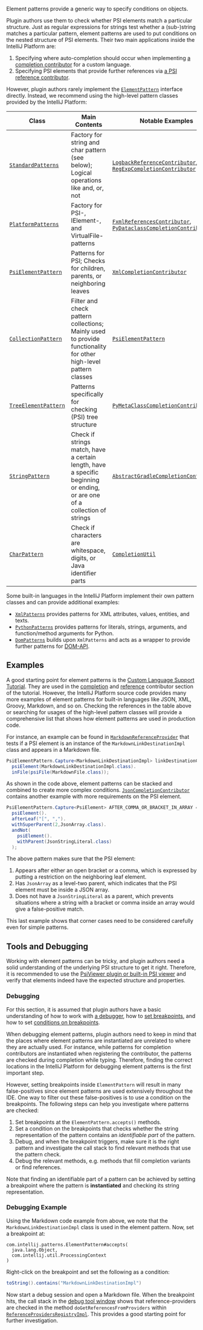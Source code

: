 [//]: # (title: Element Patterns)

<!-- Copyright 2000-2022 JetBrains s.r.o. and other contributors. Use of this source code is governed by the Apache 2.0 license that can be found in the LICENSE file. -->

<excerpt rel="excerpt"/>
<p id="excerpt">
Element patterns provide a generic way to specify conditions on objects.
</p>
Plugin authors use them to check whether PSI elements match a particular structure.
Just as regular expressions for strings test whether a (sub-)string matches a particular pattern, element patterns are used to put conditions on the nested structure of PSI elements.
Their two main applications inside the IntelliJ Platform are:

1. Specifying where auto-completion should occur when implementing [a completion contributor](completion_contributor.md) for a custom language.
2. Specifying PSI elements that provide further references via [a PSI reference contributor](psi_references.md#contributed-references).

However, plugin authors rarely implement the [`ElementPattern`](%gh-ic%/platform/core-api/src/com/intellij/patterns/ElementPattern.java) interface directly.
Instead, we recommend using the high-level pattern classes provided by the IntelliJ Platform:

| Class                                                                                                   | Main Contents                                                                                                             | Notable Examples                                                                                                                                                                                                                                                                                  |
|---------------------------------------------------------------------------------------------------------|---------------------------------------------------------------------------------------------------------------------------|---------------------------------------------------------------------------------------------------------------------------------------------------------------------------------------------------------------------------------------------------------------------------------------------------|
| [`StandardPatterns`](%gh-ic%/platform/core-api/src/com/intellij/patterns/StandardPatterns.java)     | Factory for string and char pattern (see below); Logical operations like and, or, not                                     | [`LogbackReferenceContributor`](%gh-ic%/plugins/groovy/src/org/jetbrains/plugins/groovy/ext/logback/LogbackReferenceContributor.kt), [`RegExpCompletionContributor`](%gh-ic%/RegExpSupport/src/org/intellij/lang/regexp/RegExpCompletionContributor.java)                                 |
| [`PlatformPatterns`](%gh-ic%/platform/core-api/src/com/intellij/patterns/PlatformPatterns.java)     | Factory for PSI-, IElement-, and VirtualFile-patterns                                                                     | [`FxmlReferencesContributor`](%gh-ic%/plugins/javaFX/src/org/jetbrains/plugins/javaFX/fxml/refs/FxmlReferencesContributor.java), [`PyDataclassCompletionContributor`](%gh-ic%/python/python-psi-impl/src/com/jetbrains/python/codeInsight/completion/PyDataclassCompletionContributor.kt) |
| [`PsiElementPattern`](%gh-ic%/platform/core-api/src/com/intellij/patterns/PsiElementPattern.java)   | Patterns for PSI; Checks for children, parents, or neighboring leaves                                                     | [`XmlCompletionContributor`](%gh-ic%/xml/impl/src/com/intellij/codeInsight/completion/XmlCompletionContributor.java)                                                                                                                                                                          |
| [`CollectionPattern`](%gh-ic%/platform/core-api/src/com/intellij/patterns/CollectionPattern.java)   | Filter and check pattern collections; Mainly used to provide functionality for other high-level pattern classes           | [`PsiElementPattern`](%gh-ic%/platform/core-api/src/com/intellij/patterns/PsiElementPattern.java)                                                                                                                                                                                             |
| [`TreeElementPattern`](%gh-ic%/platform/core-api/src/com/intellij/patterns/TreeElementPattern.java) | Patterns specifically for checking (PSI) tree structure                                                                   | [`PyMetaClassCompletionContributor`](%gh-ic%/python/python-psi-impl/src/com/jetbrains/python/codeInsight/completion/PyMetaClassCompletionContributor.java)                                                                                                                                    |
| [`StringPattern`](%gh-ic%/platform/core-api/src/com/intellij/patterns/StringPattern.java)           | Check if strings match, have a certain length, have a specific beginning or ending, or are one of a collection of strings | [`AbstractGradleCompletionContributor`](%gh-ic%/plugins/gradle/java/src/codeInsight/AbstractGradleCompletionContributor.kt)                                                                                                                                                                   |
| [`CharPattern`](%gh-ic%/platform/core-api/src/com/intellij/patterns/CharPattern.java)               | Check if characters are whitespace, digits, or Java identifier parts                                                      | [`CompletionUtil`](%gh-ic%/platform/analysis-impl/src/com/intellij/codeInsight/completion/CompletionUtil.java)                                                                                                                                                                                |

Some built-in languages in the IntelliJ Platform implement their own pattern classes and can provide additional examples:

- [`XmlPatterns`](%gh-ic%/xml/xml-psi-api/src/com/intellij/patterns/XmlPatterns.java) provides patterns for XML attributes, values, entities, and texts.
- [`PythonPatterns`](%gh-ic%/python/src/com/jetbrains/python/patterns/PythonPatterns.java) provides patterns for literals, strings, arguments, and function/method arguments for Python.
- [`DomPatterns`](%gh-ic%/xml/dom-openapi/src/com/intellij/patterns/DomPatterns.java) builds upon `XmlPatterns` and acts as a wrapper to provide further patterns for [DOM-API](xml_dom_api.md).

## Examples

A good starting point for element patterns is the [Custom Language Support Tutorial](custom_language_support_tutorial.md).
They are used in the [completion](completion_contributor.md#define-a-completion-contributor) and [reference](reference_contributor.md#define-a-reference-contributor) contributor section of the tutorial.
However, the IntelliJ Platform source code provides many more examples of element patterns for built-in languages like JSON, XML, Groovy, Markdown, and so on.
Checking the references in the table above or searching for usages of the high-level pattern classes will provide a comprehensive list that shows how element patterns are used in production code.

For instance, an example can be found in [`MarkdownReferenceProvider`](%gh-ic%/plugins/markdown/core/src/org/intellij/plugins/markdown/lang/references/MarkdownReferenceProvider.java) that tests if a PSI element is an instance of the `MarkdownLinkDestinationImpl` class and appears in a Markdown file.

```java
PsiElementPattern.Capture<MarkdownLinkDestinationImpl> linkDestinationCapture =
  psiElement(MarkdownLinkDestinationImpl.class).
  inFile(psiFile(MarkdownFile.class));
```

As shown in the code above, element patterns can be stacked and combined to create more complex conditions.
[`JsonCompletionContributor`](%gh-ic%/json/src/com/intellij/json/codeinsight/JsonCompletionContributor.java) contains another example with more requirements on the PSI element.

```java
PsiElementPattern.Capture<PsiElement> AFTER_COMMA_OR_BRACKET_IN_ARRAY =
  psiElement().
  afterLeaf("[", ",").
  withSuperParent(2,JsonArray.class).
  andNot(
    psiElement().
    withParent(JsonStringLiteral.class)
  );
```

The above pattern makes sure that the PSI element:

1. Appears after either an open bracket or a comma, which is expressed by putting a restriction on the neighboring leaf element.
2. Has `JsonArray` as a level-two parent, which indicates that the PSI element must be inside a JSON array.
3. Does not have a `JsonStringLiteral` as a parent, which prevents situations where a string with a bracket or comma inside an array would give a false-positive match.

This last example shows that corner cases need to be considered carefully even for simple patterns.

## Tools and Debugging

Working with element patterns can be tricky, and plugin authors need a solid understanding of the underlying PSI structure to get it right.
Therefore, it is recommended to use the [PsiViewer plugin or built-in PSI viewer](explore_api.md#31-use-internal-mode-and-psiviewer) and verify that elements indeed have the expected structure and properties.

### Debugging

For this section, it is assumed that plugin authors have a basic understanding of how to work with [a debugger](https://www.jetbrains.com/help/idea/debugging-code.html), how to [set breakpoints](https://www.jetbrains.com/help/idea/using-breakpoints.html#set-breakpoints), and how to set [conditions on breakpoints](https://www.jetbrains.com/help/idea/using-breakpoints.html#properties).

When debugging element patterns, plugin authors need to keep in mind that the places where element patterns are instantiated are unrelated to where they are actually used.
For instance, while patterns for completion contributors are instantiated when registering the contributor, the patterns are checked during completion while typing.
Therefore, finding the correct locations in the IntelliJ Platform for debugging element patterns is the first important step.

However, setting breakpoints inside `ElementPattern` will result in many false-positives since element patterns are used extensively throughout the IDE.
One way to filter out these false-positives is to use a condition on the breakpoints.
The following steps can help you investigate where patterns are checked:

1. Set breakpoints at the `ElementPattern.accepts()` methods.
2. Set a condition on the breakpoints that checks whether the string representation of the pattern contains an _identifiable part_ of the pattern.
3. Debug, and when the breakpoint triggers, make sure it is the right pattern and investigate the call stack to find relevant methods that use the pattern check.
4. Debug the relevant methods, e.g. methods that fill completion variants or find references.

Note that finding an identifiable part of a pattern can be achieved by setting a breakpoint where the pattern is **instantiated** and checking its string representation.

### Debugging Example

Using the Markdown code example from above, we note that the `MarkdownLinkDestinationImpl` class is used in the element pattern.
Now, set a breakpoint at:

```text
com.intellij.patterns.ElementPattern#accepts(
  java.lang.Object,
  com.intellij.util.ProcessingContext
)
```

Right-click on the breakpoint and set the following as a condition:

```java
toString().contains("MarkdownLinkDestinationImpl")
```

Now start a debug session and open a Markdown file.
When the breakpoint hits, the call stack in the [debug tool window](https://www.jetbrains.com/help/idea/debug-tool-window.html) shows that reference-providers are checked in the method `doGetReferencesFromProviders` within [`ReferenceProvidersRegistryImpl`](%gh-ic%/platform/core-impl/src/com/intellij/psi/impl/source/resolve/reference/ReferenceProvidersRegistryImpl.java).
This provides a good starting point for further investigation.
